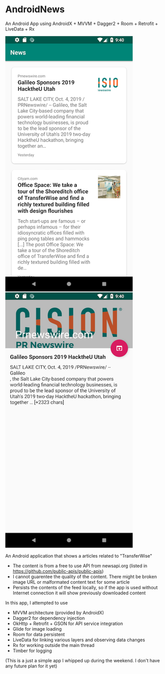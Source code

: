 
# AndroidNews
An Android App using AndroidX + MVVM + Dagger2 + Room + Retrofit + LiveData + Rx

![Alt text](https://github.com/platinum7919/AndroidNews/blob/master/screencaps/1.png "Screen 1")
![Alt text](https://github.com/platinum7919/AndroidNews/blob/master/screencaps/2.png "Screen 2")


An Android application that shows a articles related to "TransferWise"
- The content is from a free to use API from newsapi.org (listed in https://github.com/public-apis/public-apis)
- I cannot guarentee the quality of the content. There might be broken image URL or malformated content text for some article
- Persists the contents of the feed locally, so if the app is used without Internet connection it will show previously downloaded content

In this app, I attempted to use
- MVVM architecture (provided by AndroidX)
- Dagger2 for dependency injection
- OkHttp + Retrofit + GSON for API service integration
- Glide for image loading
- Room for data persistent
- LiveData for linking various layers and observing data changes
- Rx for working outside the main thread
- Timber for logging


(This is a just a simple app I whipped up during the weekend. I don't have any future plan for it yet)

